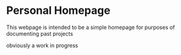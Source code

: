 # Personal Homepage #

This webpage is intended to be a simple homepage for purposes of documenting
past projects

obviously a work in progress
